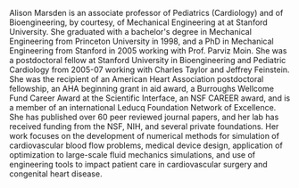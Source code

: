 Alison Marsden is an associate professor of Pediatrics (Cardiology) and of Bioengineering, by courtesy, of Mechanical Engineering at at Stanford University. She graduated with a bachelor's degree in Mechanical Engineering from Princeton University in 1998, and a PhD in Mechanical Engineering from Stanford in 2005 working with Prof. Parviz Moin. She was a postdoctoral fellow at Stanford University in Bioengineering and Pediatric Cardiology from 2005-07 working with Charles Taylor and Jeffrey Feinstein. She was the recipient of an American Heart Association postdoctoral fellowship, an AHA beginning grant in aid award, a Burroughs Wellcome Fund Career Award at the Scientific Interface, an NSF CAREER award, and is a member of an international Leducq Foundation Network of Excellence.  She has published over 60 peer reviewed journal papers, and her lab has received funding from the NSF, NIH, and several private foundations.  Her work focuses on the development of numerical methods for simulation of cardiovascular blood flow problems, medical device design, application of optimization to large-scale fluid mechanics simulations, and use of engineering tools to impact patient care in cardiovascular surgery and congenital heart disease.

